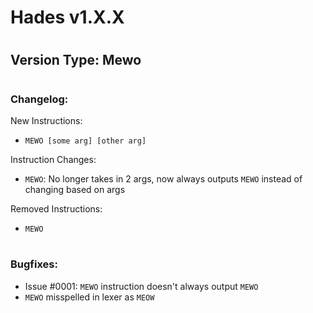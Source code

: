 # Hades v1.X.X
#
<!-- Major updates are fundamental changes to the overall behavior of Hades, they will be denoted by the first number in the version code -->
<!-- Instruction changes/additions/removals will all be denoted in the second number -->
<!-- Bug fixes and Hotfixes will be denoted in the last number -->
<!-- Hot fixes are any bugfixes that happen within 2 weeks of the most recent Major/Minor release -->

## Version Type: Mewo<!-- Major Update/Instruction change/Instruction Addition/Instruction Removal/Bugfix/Hotfix -->
#
### Changelog:
New Instructions:
- `MEWO [some arg] [other arg]` <!-- num/label/postion/value/alias/file -->

Instruction Changes:
- `MEWO`: No longer takes in 2 args, now always outputs `MEWO` instead of changing based on args

Removed Instructions:
- `MEWO`
#
### Bugfixes: <!-- Rename to Hotfix if it is a hotfix release -->
- Issue #0001: `MEWO` instruction doesn't always output `MEWO`
- `MEWO` misspelled in lexer as `MEOW`